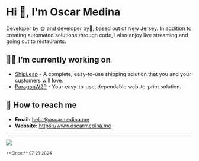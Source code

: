 <h1 align="left">Hi 👋, I'm Oscar Medina</h1>
<p align="left">Developer by 🌞 and developer by🌙, based out of New Jersey. In addition to creating automated solutions through code, I also enjoy live streaming and going out to restaurants.</p>

<h2>👨‍💼 I’m currently working on</h2>
<ul>
<li><a href="https://www.shipleap.com">ShipLeap</a> - A complete, easy-to-use shipping solution that you and your customers will love.</li>
<li><a href="https://www.paragonw2p.com">ParagonW2P</a> - Your easy-to-use, dependable web-to-print solution.</li>
</ul>


<h2>📨 How to reach me</h2>
<ul>
<li><b>Email:</b> <a href="mailto:hello@oscarmedina.me?subject=Let's get in touch!">hello@oscarmedina.me</a></li>
<li><b>Website:</b> <a href="https://www.oscarmedina.me/">https://www.oscarmedina.me</a></li>
</ul>


------------


![](https://komarev.com/ghpvc/?username=omedinapr)
<p style="font-size:0.8em; color:#3c3c3c;">**Since:** 07-21-2024</p>
